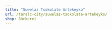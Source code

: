 ```yaml
---
title: "Suwelaz Tsokolate Artekeyko"
url: /taralc-city/suwelaz-tsokolate-artekeyko/
shop: Bäckerei
---
```

